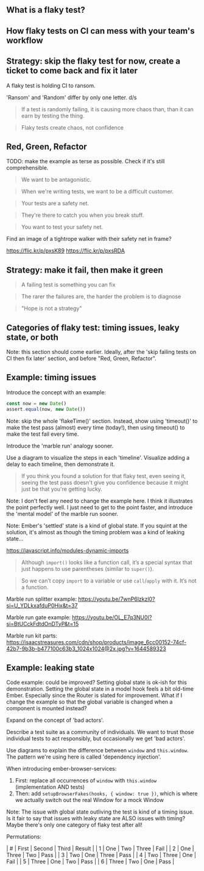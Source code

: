 ## What is a flaky test?



## How flaky tests on CI can mess with your team's workflow


## Strategy: skip the flaky test for now, create a ticket to come back and fix it later

A flaky test is holding CI to ransom.

'Ransom' and 'Random' differ by only one letter. d/s

> If a test is randomly failing, it is causing more chaos than, than it can earn by testing the thing.

> Flaky tests create chaos, not confidence

## Red, Green, Refactor

TODO: make the example as terse as possible. Check if it's still comprehensible.

> We want to be antagonistic.

> When we're writing tests, we want to be a difficult customer.


> Your tests are a safety net.

> They're there to catch you when you break stuff.

> You want to test your safety net.

Find an image of a tightrope walker with their safety net in frame?

https://flic.kr/p/pxsK89
https://flic.kr/p/pxsRDA


## Strategy: make it fail, then make it green

> A failing test is something you can fix

> The rarer the failures are, the harder the problem is to diagnose

> "Hope is not a strategy"



## Categories of flaky test: timing issues, leaky state, or both

Note: this section should come earlier. Ideally, after the 'skip failing tests on CI then fix later' section, and before "Red, Green, Refactor".

## Example: timing issues

Introduce the concept with an example:

```js
const now = new Date()
assert.equal(now, new Date())
```

Note: skip the whole 'flakeTime()' section. Instead, show using 'timeout()' to make the test pass (almost) every time (today!), then using timeout() to make the test fail every time.

Introduce the 'marble run' analogy sooner.

Use a diagram to visualize the steps in each 'timeline'. Visualize adding a delay to each timeline, then demonstrate it.

> If you think you found a solution for that flaky test, even seeing it, seeing the test pass doesn't give you confidence because it might just be that you're getting lucky.

Note: I don't feel any need to change the example here. I think it illustrates the point perfectly well. I just need to get to the point faster, and introduce the 'mental model' of the marble run sooner.

Note: Ember's 'settled' state is a kind of global state. If you squint at the solution, it's almost as though the timing problem was a kind of leaking state...

https://javascript.info/modules-dynamic-imports

> Although `import()` looks like a function call, it’s a special syntax that just happens to use parentheses (similar to `super()`).

> So we can’t copy `import` to a variable or use `call`/`apply` with it. It’s not a function.

Marble run splitter example:
https://youtu.be/7wnP6lzkzl0?si=U_YDLkxafduP0Hix&t=37

Marble run gate example:
https://youtu.be/OL_E7q3NU0I?si=BtUCckFdtdOnDTyP&t=15

Marble run kit parts:
https://isaacstreasures.com/cdn/shop/products/image_6cc00152-74cf-42b7-9b3b-b477100c63b3_1024x1024@2x.jpg?v=1644589323


## Example: leaking state

Code example: could be improved? Setting global state is ok-ish for this demonstration. Setting the global state in a model hook feels a bit old-time Ember. Especially since the Router is slated for improvement. What if I change the example so that the global variable is changed when a component is mounted instead?

Expand on the concept of 'bad actors'. 

Describe a test suite as a community of individuals. We want to trust those individual tests to act responsibly, but occasionally we get 'bad actors'.

Use diagrams to explain the difference between `window` and `this.window`. The pattern we're using here is called 'dependency injection'.

When introducing ember-browser-services:

1. First: replace all occurrences of `window` with `this.window` (implementation AND tests)
2. Then: add `setupBrowserFakes(hooks, { window: true })`, which is where we actually switch out the real Window for a mock Window

Note: The issue with global state outliving the test is kind of a timing issue. Is it fair to say that issues with leaky state are ALSO issues with timing? Maybe there's only one category of flaky test after all!

Permutations:

| # | First | Second | Third | Result |
| 1 | One | Two | Three | Fail |
| 2 | One | Three | Two | Pass |
| 3 | Two | One | Three | Pass |
| 4 | Two | Three | One | Fail |
| 5 | Three | One | Two | Pass |
| 6 | Three | Two | One | Pass |

